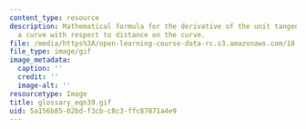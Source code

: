 ```yaml
---
content_type: resource
description: Mathematical formula for the derivative of the unit tangent vector of
  a curve with respect to distance on the curve.
file: /media/https%3A/open-learning-course-data-rc.s3.amazonaws.com/18-013a-calculus-with-applications-spring-2005/5a156b8502bdf3cbc8c3ffc87871a4e9_glossary_eqn39.gif
file_type: image/gif
image_metadata:
  caption: ''
  credit: ''
  image-alt: ''
resourcetype: Image
title: glossary_eqn39.gif
uid: 5a156b85-02bd-f3cb-c8c3-ffc87871a4e9
---
```

